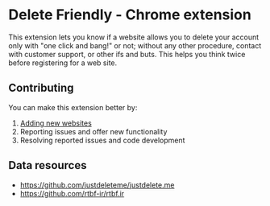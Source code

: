 # Delete Friendly - Chrome extension
This extension lets you know if a website allows you to delete your account only with "one click and bang!" or not; without any other procedure, contact with customer support, or other ifs and buts. This helps you think twice before registering for a web site.

## Contributing
You can make this extension better by:
1. [Adding new websites](/sir-kokabi/delete-friendly/tree/main/data)
2. Reporting issues and offer new functionality
3. Resolving reported issues and code development

## Data resources
- https://github.com/justdeleteme/justdelete.me
- https://github.com/rtbf-ir/rtbf.ir
